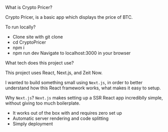 What is Crypto Pricer?

Crypto Pricer, is a basic app which displays the price of BTC. 

To run locally?
- Clone site with git clone
- cd CryptoPricer
- npm i
- npm run dev
Navigate to localhost:3000 in your browser

What tech does this project use?

This project uses React, Next.js, and Zeit Now.

I wanted to build something small using `Next.js`, in order to better understand how this React framework works,
what makes it easy to setup.

Why `Next.js`?
`Next.js` makes setting up a SSR React app incrediblly simple, without giving too much boilerplate.
- It works out of the box with and requires zero set up
- Automatic server rendering and code splitting
- Simply deployment

